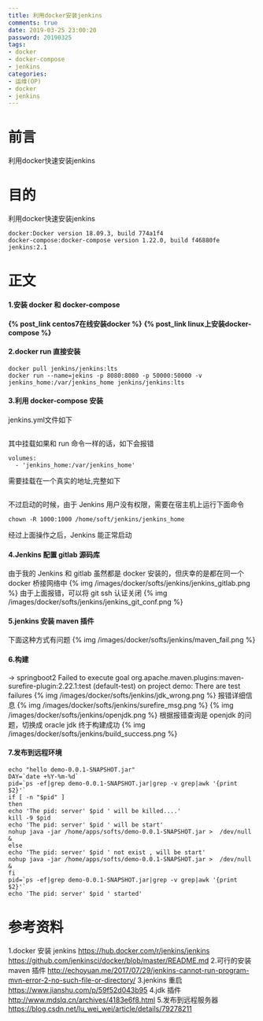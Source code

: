 ```yaml
---
title: 利用docker安装jenkins
comments: true
date: 2019-03-25 23:00:20
password: 20190325
tags:
- docker
- docker-compose
- jenkins
categories:
- 运维(OP)
- docker
- jenkins
---
```

# 前言
利用docker快速安装jenkins
# 目的
利用docker快速安装jenkins
```
docker:Docker version 18.09.3, build 774a1f4
docker-compose:docker-compose version 1.22.0, build f46880fe
jenkins:2.1
```
<!-- more -->
# 正文
#### 1.安装 docker  和 docker-compose 
**{% post_link centos7在线安装docker %}**
**{% post_link linux上安装docker-compose %}**

#### 2.docker run 直接安装
```
docker pull jenkins/jenkins:lts
docker run --name=jekins -p 8080:8080 -p 50000:50000 -v jenkins_home:/var/jenkins_home jenkins/jenkins:lts
```

#### 3.利用 docker-compose 安装
jenkins.yml文件如下
```
```
其中挂载如果和 run 命令一样的话，如下会报错
```
volumes:
  - 'jenkins_home:/var/jenkins_home'
```
需要挂载在一个真实的地址,完整如下
```

```
不过启动的时候，由于 Jenkins 用户没有权限，需要在宿主机上运行下面命令
```
chown -R 1000:1000 /home/soft/jenkins/jenkins_home
```
经过上面操作之后，Jenkins 能正常启动

#### 4.Jenkins 配置 gitlab 源码库
由于我的 Jenkins 和 gitlab 虽然都是 docker 安装的，但庆幸的是都在同一个 docker 桥接网络中
{% img /images/docker/softs/jenkins/jenkins_gitlab.png %}
由于上面报错，可以将 git ssh 认证关闭
{% img /images/docker/softs/jenkins/jenkins_git_conf.png %}

#### 5.jenkins 安装 maven 插件
下面这种方式有问题
{% img /images/docker/softs/jenkins/maven_fail.png %}

#### 6.构建
-> springboot2 Failed to execute goal org.apache.maven.plugins:maven-surefire-plugin:2.22.1:test (default-test) on project demo: There are test failures
{% img /images/docker/softs/jenkins/jdk_wrong.png %}
报错详细信息
{% img /images/docker/softs/jenkins/surefire_msg.png %}
{% img /images/docker/softs/jenkins/openjdk.png %}
根据报错查询是 openjdk 的问题，切换成 oracle jdk
终于构建成功
{% img /images/docker/softs/jenkins/build_success.png %}

#### 7.发布到远程环境
```
echo "hello demo-0.0.1-SNAPSHOT.jar"
DAY=`date +%Y-%m-%d`
pid=`ps -ef|grep demo-0.0.1-SNAPSHOT.jar|grep -v grep|awk '{print $2}'`
if [ -n "$pid" ]
then
echo 'The pid: server' $pid ' will be killed....'
kill -9 $pid
echo 'The pid: server' $pid ' will be start'
nohup java -jar /home/apps/softs/demo-0.0.1-SNAPSHOT.jar >  /dev/null & 
else
echo 'The pid: server' $pid ' not exist , will be start'
nohup java -jar /home/apps/softs/demo-0.0.1-SNAPSHOT.jar >  /dev/null & 
fi
pid=`ps -ef|grep demo-0.0.1-SNAPSHOT.jar|grep -v grep|awk '{print $2}'`
echo 'The pid: server' $pid ' started'
```


# 参考资料
1.docker 安装 jenkins 
https://hub.docker.com/r/jenkins/jenkins
https://github.com/jenkinsci/docker/blob/master/README.md
2.可行的安装 maven 插件 http://echoyuan.me/2017/07/29/jenkins-cannot-run-program-mvn-error-2-no-such-file-or-directory/
3.jenkins 重启 https://www.jianshu.com/p/59f52d043b95
4.jdk 插件 http://www.mdslq.cn/archives/4183e6f8.html
5.发布到远程服务器 https://blog.csdn.net/lu_wei_wei/article/details/79278211
